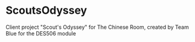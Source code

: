 # ScoutsOdyssey
Client project "Scout's Odyssey" for The Chinese Room, created by Team Blue for the DES506 module
